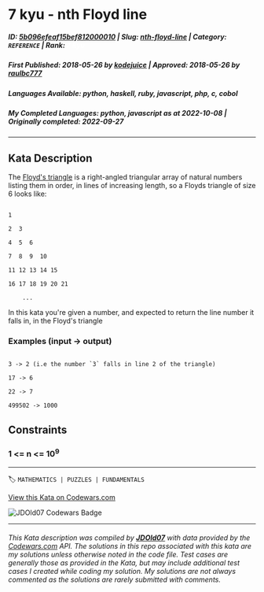 # 7 kyu - nth Floyd line

##### **ID**: [5b096efeaf15bef812000010](https://www.codewars.com/kata/5b096efeaf15bef812000010) | **Slug**: [nth-floyd-line](https://www.codewars.com/kata/5b096efeaf15bef812000010) | **Category**: `REFERENCE` | **Rank**: <span style="color:white">7 kyu</span>

##### **First Published**: 2018-05-26 ***by*** [kodejuice](https://www.codewars.com/users/kodejuice) | **Approved**: 2018-05-26 ***by*** [raulbc777](https://www.codewars.com/users/raulbc777)

##### **Languages Available**: python, haskell, ruby, javascript, php, c, cobol

##### **My Completed Languages**: python, javascript ***as at*** 2022-10-08 | **Originally completed**: 2022-09-27

---

## Kata Description


The [Floyd's triangle](https://en.wikipedia.org/wiki/Floyd%27s_triangle) is a right-angled triangular array of natural numbers listing them in order, in lines of increasing length, so a Floyds triangle of size 6 looks like:



```

1

2  3

4  5  6

7  8  9  10

11 12 13 14 15

16 17 18 19 20 21

    ...

```



In this kata you're given a number, and expected to return the line number it falls in, in the Floyd's triangle



### Examples (input -> output)



```

3 -> 2 (i.e the number `3` falls in line 2 of the triangle)

17 -> 6

22 -> 7

499502 -> 1000

```



## Constraints



### 1 <= n <= 10<sup>9</sup>



---


🏷 `MATHEMATICS | PUZZLES | FUNDAMENTALS`


[View this Kata on Codewars.com](https://www.codewars.com/kata/5b096efeaf15bef812000010)

![](https://www.codewars.com/users/jdold07/badges/large "JDOld07 Codewars Badge")

---

###### *This Kata description was compiled by [**JDOld07**](https://tpstech.dev) with data provided by the [Codewars.com](https://www.codewars.com) API.  The solutions in this repo associated with this kata are my solutions unless otherwise noted in the code file.  Test cases are generally those as provided in the Kata, but may include additional test cases I created while coding my solution.  My solutions are not always commented as the solutions are rarely submitted with comments.*
